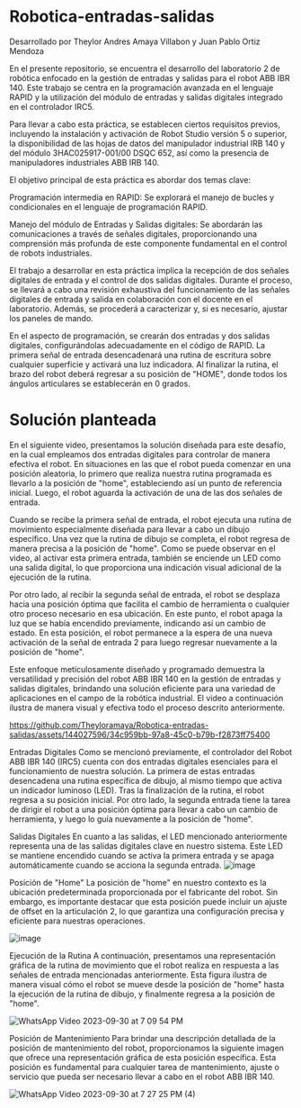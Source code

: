 # Robotica-entradas-salidas
Desarrollado por Theylor Andres Amaya Villabon y  Juan Pablo Ortiz Mendoza


En el presente repositorio, se encuentra el desarrollo del laboratorio 2 de robótica enfocado en la gestión de entradas y salidas para el robot ABB IBR 140. Este trabajo se centra en la programación avanzada en el lenguaje RAPID y la utilización del módulo de entradas y salidas digitales integrado en el controlador IRC5.

Para llevar a cabo esta práctica, se establecen ciertos requisitos previos, incluyendo la instalación y activación de Robot Studio versión 5 o superior, la disponibilidad de las hojas de datos del manipulador industrial IRB 140 y del módulo 3HAC025917-001/00 DSQC 652, así como la presencia de manipuladores industriales ABB IRB 140.

El objetivo principal de esta práctica es abordar dos temas clave:

Programación intermedia en RAPID: Se explorará el manejo de bucles y condicionales en el lenguaje de programación RAPID.

Manejo del módulo de Entradas y Salidas digitales: Se abordarán las comunicaciones a través de señales digitales, proporcionando una comprensión más profunda de este componente fundamental en el control de robots industriales.

El trabajo a desarrollar en esta práctica implica la recepción de dos señales digitales de entrada y el control de dos salidas digitales. Durante el proceso, se llevará a cabo una revisión exhaustiva del funcionamiento de las señales digitales de entrada y salida en colaboración con el docente en el laboratorio. Además, se procederá a caracterizar y, si es necesario, ajustar los paneles de mando.

En el aspecto de programación, se crearán dos entradas y dos salidas digitales, configurándolas adecuadamente en el código de RAPID. La primera señal de entrada desencadenará una rutina de escritura sobre cualquier superficie y activará una luz indicadora. Al finalizar la rutina, el brazo del robot deberá regresar a su posición de "HOME", donde todos los ángulos articulares se establecerán en 0 grados.

# Solución planteada

En el siguiente video, presentamos la solución diseñada para este desafío, en la cual empleamos dos entradas digitales para controlar de manera efectiva el robot. En situaciones en las que el robot pueda comenzar en una posición aleatoria, lo primero que realiza nuestra rutina programada es llevarlo a la posición de "home", estableciendo así un punto de referencia inicial. Luego, el robot aguarda la activación de una de las dos señales de entrada.

Cuando se recibe la primera señal de entrada, el robot ejecuta una rutina de movimiento especialmente diseñada para llevar a cabo un dibujo específico. Una vez que la rutina de dibujo se completa, el robot regresa de manera precisa a la posición de "home". Como se puede observar en el video, al activar esta primera entrada, también se enciende un LED como una salida digital, lo que proporciona una indicación visual adicional de la ejecución de la rutina.

Por otro lado, al recibir la segunda señal de entrada, el robot se desplaza hacia una posición óptima que facilita el cambio de herramienta o cualquier otro proceso necesario en esa ubicación. En este punto, el robot apaga la luz que se había encendido previamente, indicando así un cambio de estado. En esta posición, el robot permanece a la espera de una nueva activación de la señal de entrada 2 para luego regresar nuevamente a la posición de "home".

Este enfoque meticulosamente diseñado y programado demuestra la versatilidad y precisión del robot ABB IBR 140 en la gestión de entradas y salidas digitales, brindando una solución eficiente para una variedad de aplicaciones en el campo de la robótica industrial. El video a continuación ilustra de manera visual y efectiva todo el proceso descrito anteriormente.

https://github.com/Theyloramaya/Robotica-entradas-salidas/assets/144027596/34c959bb-97a8-45c0-b79b-f2873ff75400

Entradas Digitales
Como se mencionó previamente, el controlador del Robot ABB IBR 140 (IRC5) cuenta con dos entradas digitales esenciales para el funcionamiento de nuestra solución. La primera de estas entradas desencadena una rutina específica de dibujo, al mismo tiempo que activa un indicador luminoso (LED). Tras la finalización de la rutina, el robot regresa a su posición inicial. Por otro lado, la segunda entrada tiene la tarea de dirigir el robot a una posición óptima para llevar a cabo un cambio de herramienta, y luego lo guía nuevamente a la posición de "home".

Salidas Digitales
En cuanto a las salidas, el LED mencionado anteriormente representa una de las salidas digitales clave en nuestro sistema. Este LED se mantiene encendido cuando se activa la primera entrada y se apaga automáticamente cuando se acciona la segunda entrada.
![image](https://github.com/Theyloramaya/Robotica-entradas-salidas/assets/144027596/e53ffa8e-7683-4a1c-9b16-94277a0f2ef9)


Posición de "Home"
La posición de "home" en nuestro contexto es la ubicación predeterminada proporcionada por el fabricante del robot. Sin embargo, es importante destacar que esta posición puede incluir un ajuste de offset en la articulación 2, lo que garantiza una configuración precisa y eficiente para nuestras operaciones.

![image](https://github.com/Theyloramaya/Robotica-entradas-salidas/assets/144027596/08755ad3-dd26-43e3-9126-31733109e66a)

Ejecución de la Rutina
A continuación, presentamos una representación gráfica de la rutina de movimiento que el robot realiza en respuesta a las señales de entrada mencionadas anteriormente. Esta figura ilustra de manera visual cómo el robot se mueve desde la posición de "home" hasta la ejecución de la rutina de dibujo, y finalmente regresa a la posición de "home".

![WhatsApp Video 2023-09-30 at 7 09 54 PM](https://github.com/Theyloramaya/Robotica-entradas-salidas/assets/144027596/9ca42c24-f9a5-471b-86d8-282b243ec883)


Posición de Mantenimiento
Para brindar una descripción detallada de la posición de mantenimiento del robot, proporcionamos la siguiente imagen que ofrece una representación gráfica de esta posición específica. Esta posición es fundamental para cualquier tarea de mantenimiento, ajuste o servicio que pueda ser necesario llevar a cabo en el robot ABB IBR 140.

![WhatsApp Video 2023-09-30 at 7 27 25 PM (4)](https://github.com/Theyloramaya/Robotica-entradas-salidas/assets/144027596/b45c9309-e423-4427-945c-e8e57b9c4c43)




